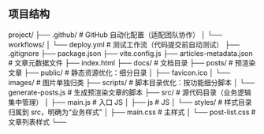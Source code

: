 ## 项目结构

project/
├── .github/                  # GitHub 自动化配置（适配团队协作）
│   └── workflows/
│       └── deploy.yml        # 测试工作流（代码提交前自动测试）
├── .gitignore
├── package.json
├── vite.config.js
├── articles-metadata.json    # 文章元数据文件
├── index.html
├── docs/                     # 文档目录
├── posts/                    # 预渲染文章
├── public/                   # 静态资源优化：细分目录
│   ├── favicon.ico
│   └── images/               # 图片单独归类
├── scripts/                  # 脚本目录优化：按功能细分脚本
│   └── generate-posts.js     # 生成预渲染文章的脚本
├── src/                      # 源代码目录（业务逻辑集中管理）
│   ├── main.js               # 入口 JS
│   ├── js                    # JS
│   └── styles/               # 样式目录归属到 src，明确为“业务样式”
│       ├── main.css          # 主样式
│       └── post-list.css         # 文章列表样式
└──